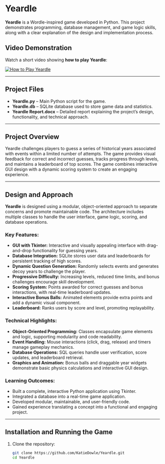 # Yeardle

**Yeardle** is a Wordle-inspired game developed in Python. This project demonstrates programming, database management, and game logic skills, along with a clear explanation of the design and implementation process.

## Video Demonstration

Watch a short video showing **how to play Yeardle**:

[![How to Play Yeardle](https://img.youtube.com/vi/iEXfgVlUQPI/0.jpg)](https://www.youtube.com/watch?v=iEXfgVlUQPI)

---

## Project Files

- **Yeardle.py** – Main Python script for the game.  
- **Yeardle.db** – SQLite database used to store game data and statistics.  
- **Yeardle Report.docx** – Detailed report explaining the project’s design, functionality, and technical approach.  

---

## Project Overview

Yeardle challenges players to guess a series of historical years associated with events within a limited number of attempts. The game provides visual feedback for correct and incorrect guesses, tracks progress through levels, and maintains a leaderboard of top scores. The game combines interactive GUI design with a dynamic scoring system to create an engaging experience.

---

## Design and Approach

**Yeardle** is designed using a modular, object-oriented approach to separate concerns and promote maintainable code. The architecture includes multiple classes to handle the user interface, game logic, scoring, and database operations.

### Key Features:

- **GUI with Tkinter:** Interactive and visually appealing interface with drag-and-drop functionality for guessing years.  
- **Database Integration:** SQLite stores user data and leaderboards for persistent tracking of high scores.  
- **Dynamic Question Generation:** Randomly selects events and generates decoy years to challenge the player.  
- **Progressive Difficulty:** Increasing levels, reduced time limits, and bonus challenges encourage skill development.  
- **Scoring System:** Points awarded for correct guesses and bonus interactions, with real-time leaderboard updates.  
- **Interactive Bonus Balls:** Animated elements provide extra points and add a dynamic visual component.  
- **Leaderboard:** Ranks users by score and level, promoting replayability.  

### Technical Highlights:

- **Object-Oriented Programming:** Classes encapsulate game elements and logic, supporting modularity and code readability.  
- **Event Handling:** Mouse interactions (click, drag, release) and timers manage gameplay mechanics.  
- **Database Operations:** SQL queries handle user verification, score updates, and leaderboard retrieval.  
- **Graphics and Animation:** Bonus balls and draggable year widgets demonstrate basic physics calculations and interactive GUI design.  

### Learning Outcomes:

- Built a complete, interactive Python application using Tkinter.  
- Integrated a database into a real-time game application.  
- Developed modular, maintainable, and user-friendly code.  
- Gained experience translating a concept into a functional and engaging project.  

---

## Installation and Running the Game

1. Clone the repository:  
   ```bash
   git clone https://github.com/KatieDowle/Yeardle.git
   cd Yeardle
